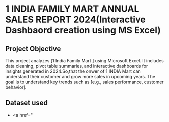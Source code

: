 # 1 INDIA FAMILY MART ANNUAL SALES REPORT 2024(Interactive Dashbaord creation using MS Excel)
## Project Objective 
This project analyzes [1 India Family Mart ] using Microsoft Excel. It includes data cleaning, pivot table summaries, and interactive dashboards for insights generated in 2024.So,that the onwer of 1 INDIA Mart can understand their customer and grow more sales in upcoming years. The goal is to understand key trends such as [e.g., sales performance, customer behavior].

## Dataset used
- <a href="



